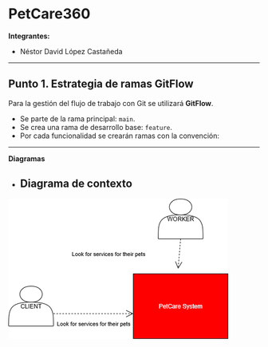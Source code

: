 # PetCare360  

**Integrantes:**  
- Néstor David López Castañeda  

---

## Punto 1. Estrategia de ramas GitFlow  

Para la gestión del flujo de trabajo con Git se utilizará **GitFlow**.  

- Se parte de la rama principal: `main`.  
- Se crea una rama de desarrollo base: `feature`.  
- Por cada funcionalidad se crearán ramas con la convención:  
---
**Diagramas**
- ## Diagrama de contexto
![alt text](Docs\Diagramas\DiagramadeContexto.png)